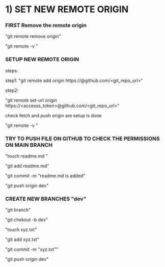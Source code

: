 #  1) SET NEW REMOTE ORIGIN 

### FIRST Remove the remote origin 

"git remote remove origin"

"git remote -v "


### SETUP NEW REMOTE ORIGIN 

steps:

step1:
"git remote add origin https://@github.com/<git_repo_url>"

step2:

"git remote set-url origin https://<accesss_token>@github.com/<git_repo_url>"

check fetch and push origin are setup is done

"git remote -v "

### TRY TO PUSH FILE ON GITHUB TO CHECK THE PERMISSIONS ON MAIN BRANCH 

"touch readme.md "

"git add readme.md"

"git commit -m "readme.md is added"

"git push origin dev"

### CREATE NEW BRANCHES  "dev"

"git branch"

"git chekout -b dev"

"touch xyz.txt"

"git add xyz.txt"

"git commit -m "xyz.txt""

"git push origin dev"


